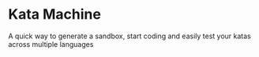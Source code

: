 # Kata Machine

A quick way to generate a sandbox, start coding and easily test your katas across multiple languages